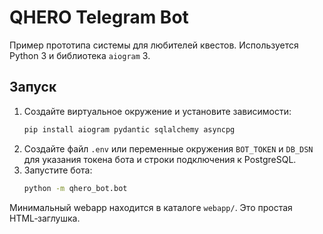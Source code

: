 # QHERO Telegram Bot

Пример прототипа системы для любителей квестов. Используется Python 3 и библиотека `aiogram` 3.

## Запуск
1. Создайте виртуальное окружение и установите зависимости:
   ```bash
   pip install aiogram pydantic sqlalchemy asyncpg
   ```
2. Создайте файл `.env` или переменные окружения `BOT_TOKEN` и `DB_DSN` для указания токена бота и строки подключения к PostgreSQL.
3. Запустите бота:
   ```bash
   python -m qhero_bot.bot
   ```

Минимальный webapp находится в каталоге `webapp/`. Это простая HTML‑заглушка.

